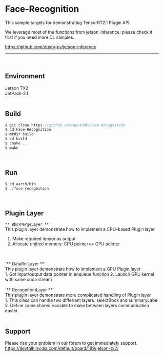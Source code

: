 Face-Recognition
===========================
This sample targets for demonstrating TensorRT2.1 Plugin API

We leverage most of the functions from jetson_inference; please check it first if you need more DL samples:

<https://github.com/dusty-nv/jetson-inference>
***
</br>


## Environment
Jetson TX2
</br>
JetPack-3.1
</br>
</br>


## Build
```C
$ git clone https://github.com/AastaNV/Face-Recognition
$ cd Face-Recognition
$ mkdir build
$ cd build
$ cmake ..
$ make
```

</br>


## Run
```C
$ cd aarch/bin
$ ./face-recognition
```

</br>


## Plugin Layer
`** BboxMergeLayer **`
</br>
This plugin layer demonstrate how to implement a CPU-based Plugin layer
</br>
1. Make required tensor as output
2. Allocate unified memory: CPU pointer== GPU pointer
</br>
</br>
`** DataRoiLayer **`
</br>
This plugin layer demonstrate how to implement a GPU Plugin layer
</br>
1. Got input/output data pointer in enqueue function
2. Launch GPU kernel with same cuda stream
</br>
</br>
`** RecognitionLayer **`
</br>
This plugin layer demonstrate more complicated handling of Plugin layer
</br>
1. This class can handle two differient layers: selectBbox and summaryLabel
2. Define some shared variable to make between layers communication easier
</br>
</br>


## Support
Please rise your problem in our forum to get immediately support.
</br>
https://devtalk.nvidia.com/default/board/189/jetson-tx2/
</br>
</br>
